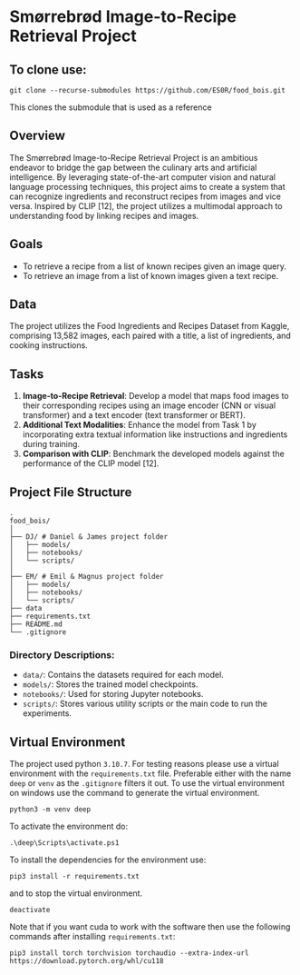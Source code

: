 # Smørrebrød Image-to-Recipe Retrieval Project

## To clone use:

```
git clone --recurse-submodules https://github.com/ES0R/food_bois.git
```
This clones the submodule that is used as a reference

## Overview
The Smørrebrød Image-to-Recipe Retrieval Project is an ambitious endeavor to bridge the gap between the culinary arts and artificial intelligence. By leveraging state-of-the-art computer vision and natural language processing techniques, this project aims to create a system that can recognize ingredients and reconstruct recipes from images and vice versa. Inspired by CLIP [12], the project utilizes a multimodal approach to understanding food by linking recipes and images.

## Goals
- To retrieve a recipe from a list of known recipes given an image query.
- To retrieve an image from a list of known images given a text recipe.

## Data
The project utilizes the Food Ingredients and Recipes Dataset from Kaggle, comprising 13,582 images, each paired with a title, a list of ingredients, and cooking instructions.

## Tasks
1. **Image-to-Recipe Retrieval**: Develop a model that maps food images to their corresponding recipes using an image encoder (CNN or visual transformer) and a text encoder (text transformer or BERT).
2. **Additional Text Modalities**: Enhance the model from Task 1 by incorporating extra textual information like instructions and ingredients during training.
3. **Comparison with CLIP**: Benchmark the developed models against the performance of the CLIP model [12].

## Project File Structure
```
.
food_bois/
│
├── DJ/ # Daniel & James project folder
│   ├── models/
│   ├── notebooks/
│   └── scripts/
│
├── EM/ # Emil & Magnus project folder
│   ├── models/
│   ├── notebooks/
│   └── scripts/
├── data
├── requirements.txt
├── README.md
└── .gitignore
```

### Directory Descriptions:
- `data/`: Contains the datasets required for each model.
- `models/`: Stores the trained model checkpoints.
- `notebooks/`: Used for storing Jupyter notebooks.
- `scripts/`: Stores various utility scripts or the main code to run the experiments.

## Virtual Environment
The project used python `3.10.7`. For testing reasons please use a virtual environment with the `requirements.txt` file.
Preferable either with the name `deep` or `venv` as the `.gitignore` filters it out. To use the virtual environment on windows use the command to generate the virtual environment.

```
python3 -m venv deep
```
To activate the environment do:

```
.\deep\Scripts\activate.ps1
```
To install the dependencies for the environment use:
```
pip3 install -r requirements.txt
```
and to stop the virtual environment.
```
deactivate
```
Note that if you want cuda to work with the software then use the following commands after installing `requirements.txt`:
```
pip3 install torch torchvision torchaudio --extra-index-url https://download.pytorch.org/whl/cu118
```

